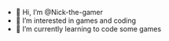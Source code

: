 - 👋 Hi, I’m @Nick-the-gamer
- 👀 I’m interested in games and coding
- 🌱 I’m currently learning to code some games
